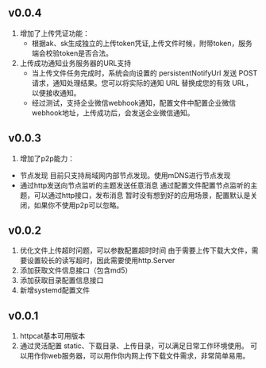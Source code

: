 ## v0.0.4
1. 增加了上传凭证功能：
   * 根据ak、sk生成独立的上传token凭证,上传文件时候，附带token，服务端会校验token是否合法。
2. 上传成功通知业务服务器的URL支持
   * 当上传文件任务完成时，系统会向设置的 persistentNotifyUrl 发送 POST 请求，通知处理结果。您可以将实际的通知 URL 替换成您的有效 URL，以便接收通知。
   * 经过测试，支持企业微信webhook通知，配置文件中配置企业微信webhook地址，上传成功后，会发送企业微信通知。


## v0.0.3
1. 增加了p2p能力：
* 节点发现
目前只支持局域网内部节点发现。使用mDNS进行节点发现
* 通过http发送向节点监听的主题发送任意消息
通过配置文件配置节点监听的主题，可以通过http接口，发布消息
暂时没有想到好的应用场景，配置默认是关闭，如果你不使用p2p可以忽略。

## v0.0.2
1. 优化文件上传超时问题，可以参数配置超时时间
   由于需要上传下载大文件，需要设置较长的读写超时，因此需要使用http.Server
2. 添加获取文件信息接口（包含md5）
3. 添加获取目录配置信息接口
4. 新增systemd配置文件

## v0.0.1
1. httpcat基本可用版本
2. 通过灵活配置 static、下载目录、上传目录，可以满足日常工作环境使用。
可以用作你web服务器，可以用作你内网上传下载文件需求，非常简单易用。
